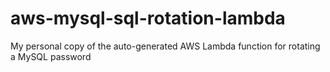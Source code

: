 # aws-mysql-sql-rotation-lambda
My personal copy of the auto-generated AWS Lambda function for rotating a MySQL password
